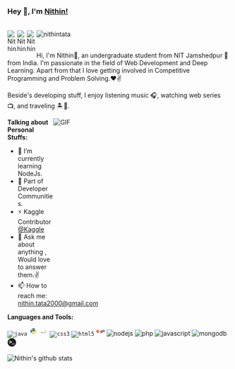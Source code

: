 ### Hey 👋, I'm [Nithin!](https://nithintata.github.io/nithintata/)

<br/>

<a href="https://www.linkedin.com/in/nithintata/" target="blank">
  <img align="left" alt="Nithin" width="22px" src="https://cdn.jsdelivr.net/npm/simple-icons@v3/icons/linkedin.svg" />
</a>
<a href="https://www.instagram.com/samal_chirag/" target="blank">
  <img align="left" alt="Nithin" width="22px" src="https://cdn.jsdelivr.net/npm/simple-icons@v3/icons/instagram.svg" />
</a>
<a href="https://kaggle.com/ntikmr" target="blank">
  <img align="left" alt = "Nithin" width="22px" src="https://cdn.jsdelivr.net/npm/simple-icons@3.0.1/icons/kaggle.svg" /></a>
<a href = "#">
  <img align="left" src="https://komarev.com/ghpvc/?username=nithintata" alt="nithintata" /> </a>

<br />

<br />

Hi, I'm Nithin🙌, an undergraduate student from NIT Jamshedpur 🚀 from India. I'm passionate in the field of Web Development and Deep Learning. Apart from that I love getting involved in Competitive Programming and Problem Solving.❤✌

Beside's developing stuff, I enjoy listening music 🎧, watching web series 📺, and traveling 🏝️🗻.

<img align="right" alt="GIF" margin = "10px" width="400" height="400" src="https://media.giphy.com/media/USV0ym3bVWQJJmNu3N/giphy.gif" />

**Talking about Personal Stuffs:**

<!-- - 🔭 I’m currently Intern at CodeCrunch. -->
- 🌱 I’m currently learning NodeJs.
- 👯 Part of Developer Communities.
- ⚡ Kaggle Contributor [@Kaggle](https://www.kaggle.com/ntikmr)
- 💬 Ask me about anything , Would love to answer them.✌
- 📫 How to reach me: nithin.tata2000@gmail.com 
<!--- ⚡ Check out my recent [Blogs](https://medium.com/@saketprag322)
- 📝[Portfolio](https://sakigo9.github.io/MyPortfolio/)
- ✨ I can draw too.[ArtGallery](https://www.instagram.com/finding_my.way/) -->



<!-- **Community**
- Google Developer Group Bengaluru
- HackClub NMIT
- Tensorflow Community Mumbai
- Girlscript Foundation
- Coding Ninja  -->

**Languages and Tools:**

<code><img src="https://konpa.github.io/devicon/devicon.git/icons/java/java-original-wordmark.svg" alt="java" width="20" height="20"/></code>
<code><img height="20" src="https://raw.githubusercontent.com/github/explore/80688e429a7d4ef2fca1e82350fe8e3517d3494d/topics/python/python.png"></code>
<code><img height="20" src="https://raw.githubusercontent.com/github/explore/80688e429a7d4ef2fca1e82350fe8e3517d3494d/topics/mysql/mysql.png"></code>
<code><img src="https://konpa.github.io/devicon/devicon.git/icons/css3/css3-original-wordmark.svg" alt="css3" width="20" height="20"/></code> 
<code><img src="https://konpa.github.io/devicon/devicon.git/icons/html5/html5-original-wordmark.svg" alt="html5" width="20" height="20"/></code>
<code><img height="20" src="https://raw.githubusercontent.com/github/explore/80688e429a7d4ef2fca1e82350fe8e3517d3494d/topics/git/git.png"></code>
<img src="https://konpa.github.io/devicon/devicon.git/icons/nodejs/nodejs-original-wordmark.svg" alt="nodejs" width="20" height="20"/>
<img src="https://konpa.github.io/devicon/devicon.git/icons/php/php-original.svg" alt="php" width="20" height="20"/>
<img src="https://konpa.github.io/devicon/devicon.git/icons/javascript/javascript-original.svg" alt="javascript" width="20" height="20"/> 
<img src="https://konpa.github.io/devicon/devicon.git/icons/mongodb/mongodb-original-wordmark.svg" alt="mongodb" width="20" height="20"/>
<code><img height="20" src="https://raw.githubusercontent.com/github/explore/80688e429a7d4ef2fca1e82350fe8e3517d3494d/topics/terminal/terminal.png"></code>

![Nithin's github stats](https://github-readme-stats.vercel.app/api?username=nithintata&show_icons=true&hide_border=true)
